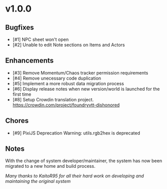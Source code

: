 # v1.0.0

## Bugfixes
- [#1] NPC sheet won't open
- [#2] Unable to edit Note sections on Items and Actors

## Enhancements
- [#3] Remove Momentum/Chaos tracker permission requirements
- [#4] Remove unecessary code duplication
- [#5] Implement a more robust data migration process
- [#6] Display release notes when new version/world is launched for the first time
- [#8] Setup Crowdin translation project. https://crowdin.com/project/foundryvtt-dishonored

## Chores
- [#9] PixiJS Deprecation Warning: utils.rgb2hex is deprecated

## Notes
With the change of system developer/maintainer, the system has now been migrated to a new home and build process.

*Many thanks to KaitoR95 for all their hard work on developing and maintaining the original system*
